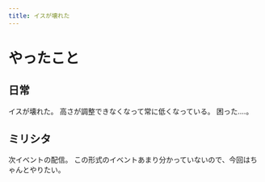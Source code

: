 ```yaml
---
title: イスが壊れた
---
```


# やったこと

## 日常

イスが壊れた。
高さが調整できなくなって常に低くなっている。
困った‥‥。

## ミリシタ

次イベントの配信。
この形式のイベントあまり分かっていないので、今回はちゃんとやりたい。
